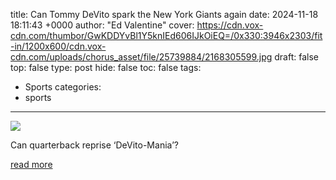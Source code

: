 title: Can Tommy DeVito spark the New York Giants again
date: 2024-11-18 18:11:43 +0000
author: "Ed Valentine"
cover: https://cdn.vox-cdn.com/thumbor/GwKDDYvBl1Y5knIEd606IJkOiEQ=/0x330:3946x2303/fit-in/1200x600/cdn.vox-cdn.com/uploads/chorus_asset/file/25739884/2168305599.jpg
draft: false
top: false
type: post
hide: false
toc: false
tags:
  - Sports
categories:
  - sports
---

![](https://cdn.vox-cdn.com/thumbor/GwKDDYvBl1Y5knIEd606IJkOiEQ=/0x330:3946x2303/fit-in/1200x600/cdn.vox-cdn.com/uploads/chorus_asset/file/25739884/2168305599.jpg)

Can quarterback reprise ‘DeVito-Mania’?

[read more](https://www.bigblueview.com/2024/11/18/24299668/can-tommy-cutlets-spark-the-new-york-giants-again-devito-mania-daniel-jones-drew-lock)
